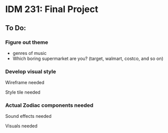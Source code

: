 # IDM 231: Final Project

## To Do:

### Figure out theme

- genres of music
- Which boring supermarket are you? (target, walmart, costco, and so on)


### Develop visual style

Wireframe needed

Style tile needed

### Actual Zodiac components needed

Sound effects needed

Visuals needed
